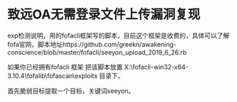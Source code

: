# 致远OA无需登录文件上传漏洞复现

exp检测说明，用的fofacli框架写的脚本，目前这个框架是收费的，具体可以了解fofa官网，脚本地址https://github.com/greekn/awakening-conscience/blob/master/fofacli/seeyon_upload_2019_6_26.rb  

如果你已经拥有fofacli 框架 把该脚本放置 X:\fofacli-win32-x64-3.10.4\fofalib\fofascan\exploits 目录下。  

首先脆弱目标提取一个目标，关键词seeyon。  


